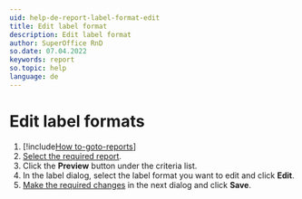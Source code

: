 ```yaml
---
uid: help-de-report-label-format-edit
title: Edit label format
description: Edit label format
author: SuperOffice RnD
so.date: 07.04.2022
keywords: report
so.topic: help
language: de
---
```


# Edit label formats

1. [!include[How to-goto-reports](../includes/goto-reports.md)]
1. [Select the required report][1].
1. Click the **Preview** button under the criteria list.
1. In the label dialog, select the label format you want to edit and click **Edit**.
1. [Make the required changes][2] in the next dialog and click **Save**.

<!-- Referenced links -->
[1]: ../properties.md
[2]: add-format.md

<!-- Referenced images -->

